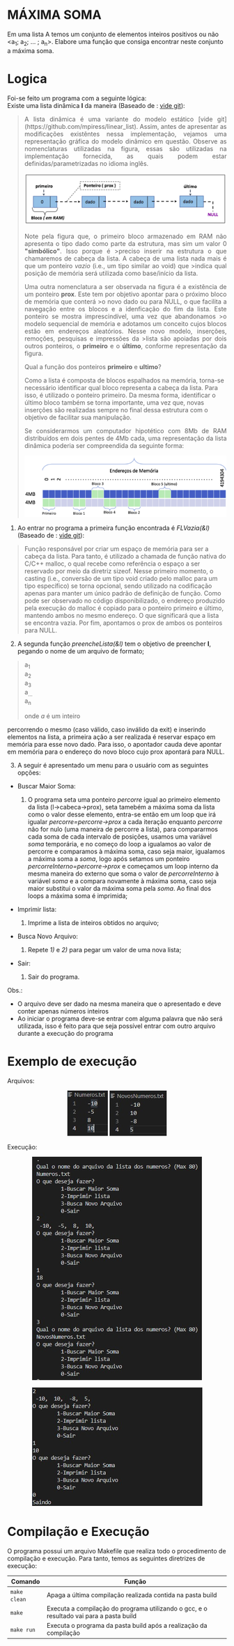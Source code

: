 # MÁXIMA SOMA
Em uma lista A temos um conjunto de elementos inteiros positivos ou não <a<sub>1</sub>; a<sub>2</sub>; ... ; a<sub>n</sub>>. Elabore uma função que consiga encontrar neste conjunto a máxima soma.
# Logica
Foi-se feito um programa com a seguinte lógica:    
Existe uma lista dinâmica **l** da maneira (Baseado de : [vide git](https://github.com/mpiress/dynamic_list)):
><p align="justify">
>A lista dinâmica é uma variante do modelo estático [vide git](https://github.com/mpiress/linear_list). Assim, antes de apresentar as modificações existêntes nessa implementação, vejamos uma representação gráfica do modelo dinâmico em questão. Observe as nomenclaturas utilizadas na figura, essas são utilizadas na implementação fornecida, as quais podem estar definidas/parametrizadas no idioma inglês.
></p>
><p align="center">
>	<img src="imgs/lista.png"/> 
></p>
><p align="justify">
>Note pela figura que, o primeiro bloco armazenado em RAM não apresenta o tipo dado como parte da estrutura, mas sim um valor 0 <b>"simbólico"</b>. Isso porque é >preciso inserir na estrutura o que chamaremos de cabeça da lista. A cabeça de uma lista nada mais é que um ponteiro <i>vazio</i> (i.e., um tipo similar ao void) que >indica qual posição de memória será utilizada como base/início da lista. 
></p>
><p align="justify">
>Uma outra nomenclatura a ser observada na figura é a existência de um ponteiro <b>prox</b>. Este tem por objetivo apontar para o próximo bloco de memória que conterá >o novo dado ou para NULL, o que facilita a navegação entre os blocos e a idenficação do fim da lista. Este ponteiro se mostra imprescindível, uma vez que abandonamos >o modelo sequencial de memória e adotamos um conceito cujos blocos estão em endereços aleatórios. Nesse novo modelo, inserções, remoções, pesquisas e impressões da >lista são apoiadas por dois outros ponteiros, o <b>primeiro</b> e o <b>último</b>, conforme representação da figura.
></p>
>Qual a função dos ponteiros <b>primeiro</b> e <b>ultimo</b>?
>
>Como a lista é composta de blocos espalhados na memória, torna-se necessário identificar qual bloco representa a cabeça da lista. Para isso, é utilizado o ponteiro primeiro. Da mesma forma, identificar o último bloco também se torna importante, uma vez que, novas inserções são realizadas sempre no final dessa estrutura com o objetivo de facilitar sua manipulação.
><p align="justify">
>Se considerarmos um computador hipotético com 8Mb de RAM distribuídos em dois pentes de 4Mb cada, uma representação da lista dinâmica poderia ser compreendida da seguinte forma:
></p>
><p align="center">
>	<img src="imgs/memoria.png"/> 
></p> 

1) Ao entrar no programa a primeira função encontrada é *FLVazia(&l)* (Baseado de : [vide git](https://github.com/mpiress/dynamic_list)):
>Função responsável por criar um espaço de memória para ser a cabeça da lista. Para tanto, é utilizado a chamada de função nativa do C/C++ malloc, o qual recebe como referência o espaço a ser reservado por meio da diretriz sizeof. Nesse primeiro momento, o casting (i.e., conversão de um tipo void criado pelo malloc para um tipo específico) se torna opcional, sendo utilizado na codificação apenas para manter um único padrão de definição de função. Como pode ser observado no código disponibilizado, o endereço produzido pela execução do malloc é copiado para o ponteiro primeiro e último, mantendo ambos no mesmo endereço. O que significará que a lista se encontra vazia. Por fim, apontamos o prox de ambos os ponteiros para NULL.    

2) A segunda função *preencheLista(&l)* tem o objetivo de preencher **l**, pegando o nome de um arquivo de formato;
>a<sub>1</sub><br>
>a<sub>2</sub><br>
>a<sub>3</sub><br>
>a<sub>...</sub><br>
>a<sub>n</sub><br>
>
>onde *a* é um inteiro

percorrendo o mesmo (caso válido, caso inválido da exit) e inserindo elementos na lista, a primeira ação a ser realizada é reservar espaço em memória para esse novo dado. Para isso, o apontador cauda deve apontar em memória para o endereço do novo bloco cujo prox apontará para NULL.

3) A seguir é apresentado um menu para o usuário com as seguintes opções:    
- Buscar Maior Soma:
    1. O programa seta uma ponteiro *percorre* igual ao primeiro elemento da lista (l->cabeca->prox), seta tamebém a máxima soma da lista como o valor desse elemento, entra-se então em um loop que irá igualar *percorre=percorre->prox* a cada iteração enquanto *percorre* não for nulo (uma maneira de percorre a lista), para compararmos cada soma de cada intervalo de posições, usamos uma variável *soma* temporária, e no começo do loop a igualamos ao valor de percorre e comparamos à máxima soma, caso seja maior, igualamos a máxima soma a *soma*, logo após setamos um ponteiro *percorreInterno=percorre->prox* e começamos um loop interno da mesma maneira do externo que soma o valor de *percorreInterno* à variável *soma* e a compara novamente à máxima soma, caso seja maior substitui o valor da máxima soma pela *soma*. Ao final dos loops a máxima soma é imprimida;    

- Imprimir lista:
    1. Imprime a lista de inteiros obtidos no arquivo;

- Busca Novo Arquivo:
    1. Repete *1)* e *2)* para pegar um valor de uma nova lista; 

- Sair:
    1. Sair do programa.

Obs.:    
- O arquivo deve ser dado na mesma maneira que o apresentado e deve conter apenas números inteiros
- Ao iniciar o programa deve-se entrar com alguma palavra que não será utilizada, isso é feito para que seja possível entrar com outro arquivo durante a execução do programa
# Exemplo de execução
Arquivos:

<p align="center">
	<img src="imgs/numeros.jpg"/> 
	<img src="imgs/Novos_Numeros.jpg"/> 
</p> 

Execução:
<p align="center">
	<img src="imgs/Exemplo_exec_1.jpg"/> 
</p>
<p align="center">
	<img src="imgs/Exemplo_exec_2.jpg"/> 
</p> 

# Compilação e Execução

O programa possui um arquivo Makefile que realiza todo o procedimento de compilação e execução. Para tanto, temos as seguintes diretrizes de execução:


| Comando                |  Função                                                                                           |                     
| -----------------------| ------------------------------------------------------------------------------------------------- |
|  `make clean`          | Apaga a última compilação realizada contida na pasta build                                        |
|  `make`                | Executa a compilação do programa utilizando o gcc, e o resultado vai para a pasta build           |
|  `make run`            | Executa o programa da pasta build após a realização da compilação                                 |
